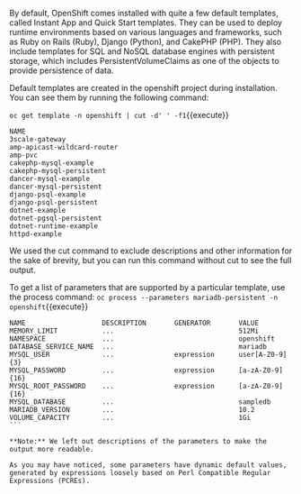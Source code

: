 
By default, OpenShift comes installed with quite a few default templates, called Instant App and Quick Start templates. They can be used to deploy runtime environments based on various languages and frameworks, such as Ruby on Rails (Ruby), Django (Python), and CakePHP (PHP). They also include templates for SQL and NoSQL database engines with persistent storage, which includes PersistentVolumeClaims as one of the objects to provide persistence of data.


Default templates are created in the openshift project during installation. You can see them by running the following command:


`oc get template -n openshift | cut -d' ' -f1`{{execute}}

```
NAME
3scale-gateway
amp-apicast-wildcard-router
amp-pvc
cakephp-mysql-example
cakephp-mysql-persistent
dancer-mysql-example
dancer-mysql-persistent
django-psql-example
django-psql-persistent
dotnet-example
dotnet-pgsql-persistent
dotnet-runtime-example
httpd-example
```

We used the cut command to exclude descriptions and other information for the sake of brevity, but you can run this command without cut to see the full output.


To get a list of parameters that are supported by a particular template, use the process command:
`oc process --parameters mariadb-persistent -n openshift`{{execute}}

````
NAME                   DESCRIPTION       GENERATOR       VALUE
MEMORY_LIMIT           ...                               512Mi
NAMESPACE              ...                               openshift
DATABASE_SERVICE_NAME  ...                               mariadb
MYSQL_USER             ...               expression      user[A-Z0-9]{3}
MYSQL_PASSWORD         ...               expression      [a-zA-Z0-9]{16}
MYSQL_ROOT_PASSWORD    ...               expression      [a-zA-Z0-9]{16}
MYSQL_DATABASE         ...                               sampledb
MARIADB_VERSION        ...                               10.2
VOLUME_CAPACITY        ...                               1Gi
```

**Note:** We left out descriptions of the parameters to make the output more readable.

As you may have noticed, some parameters have dynamic default values, generated by expressions loosely based on Perl Compatible Regular Expressions (PCREs).